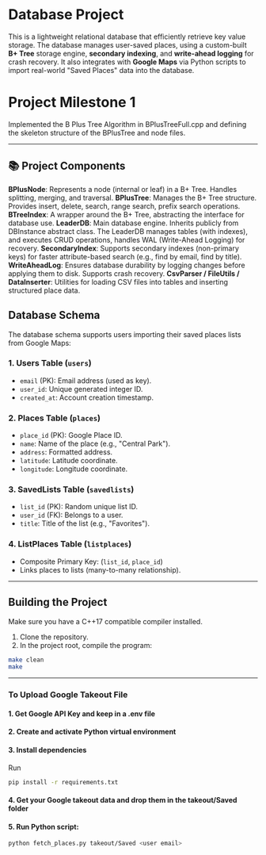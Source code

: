 # Database Project

This is a lightweight relational database that efficiently retrieve key value storage. The database manages user-saved places, using a custom-built **B+ Tree** storage engine, **secondary indexing**, and **write-ahead logging** for crash recovery.
It also integrates with **Google Maps** via Python scripts to import real-world "Saved Places" data into the database.

# Project Milestone 1

Implemented the B Plus Tree Algorithm in BPlusTreeFull.cpp and defining the skeleton structure of the BPlusTree and node files.

---

## 📚 Project Components

**BPlusNode**: Represents a node (internal or leaf) in a B+ Tree. Handles splitting, merging, and traversal.
**BPlusTree**: Manages the B+ Tree structure. Provides insert, delete, search, range search, prefix search operations.
**BTreeIndex**: A wrapper around the B+ Tree, abstracting the interface for database use.
**LeaderDB**: Main database engine. Inherits publicly from DBInstance abstract class. The LeaderDB manages tables (with indexes), and executes CRUD operations, handles WAL (Write-Ahead Logging) for recovery.
**SecondaryIndex**: Supports secondary indexes (non-primary keys) for faster attribute-based search (e.g., find by email, find by title).
**WriteAheadLog**: Ensures database durability by logging changes before applying them to disk. Supports crash recovery.
**CsvParser / FileUtils / DataInserter**: Utilities for loading CSV files into tables and inserting structured place data.

## Database Schema

The database schema supports users importing their saved places lists from Google Maps:

### 1. Users Table (`users`)

- `email` (PK): Email address (used as key).
- `user_id`: Unique generated integer ID.
- `created_at`: Account creation timestamp.

### 2. Places Table (`places`)

- `place_id` (PK): Google Place ID.
- `name`: Name of the place (e.g., "Central Park").
- `address`: Formatted address.
- `latitude`: Latitude coordinate.
- `longitude`: Longitude coordinate.

### 3. SavedLists Table (`savedlists`)

- `list_id` (PK): Random unique list ID.
- `user_id` (FK): Belongs to a user.
- `title`: Title of the list (e.g., "Favorites").

### 4. ListPlaces Table (`listplaces`)

- Composite Primary Key: (`list_id`, `place_id`)
- Links places to lists (many-to-many relationship).

---

## Building the Project

Make sure you have a C++17 compatible compiler installed.

1. Clone the repository.
2. In the project root, compile the program:

```bash
make clean
make
```

---

### To Upload Google Takeout File

#### 1. Get Google API Key and keep in a .env file

#### 2. Create and activate Python virtual environment

#### 3. Install dependencies

Run

```bash
pip install -r requirements.txt
```

#### 4. Get your Google takeout data and drop them in the takeout/Saved folder

#### 5. Run Python script:

```bash
python fetch_places.py takeout/Saved <user email>
```

